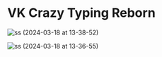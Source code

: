 # VK Crazy Typing Reborn
![ss (2024-03-18 at 13-38-52)](https://github.com/elite-nick/VK_crazy_typing_reborn/assets/16212039/8736d071-e400-437c-96f4-2ffc41169a02)

![ss (2024-03-18 at 13-36-55)](https://github.com/elite-nick/VK_crazy_typing_reborn/assets/16212039/45d09458-c21e-41cf-a5e8-9e017864f0b9)
